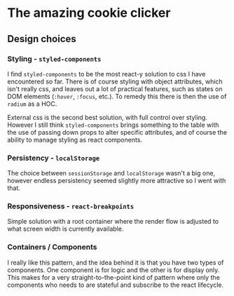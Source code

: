 # The amazing cookie clicker

## Design choices

### Styling - `styled-components`

I find `styled-components` to be the most react-y solution to css I have encountered so far. There is of course styling with object attributes, which isn't really css, and leaves out a lot of practical features, such as states on DOM elements (`:hover`, `:focus`, etc.). To remedy this there is then the use of `radium` as a HOC.

External css is the second best solution, with full control over styling. However I still think `styled-components` brings something to the table with the use of passing down props to alter specific attributes, and of course the ability to manage styling as react components.

### Persistency - `localStorage`

The choice between `sessionStorage` and `localStorage` wasn't a big one, however endless persistency seemed slightly more attractive so I went with that.

### Responsiveness - `react-breakpoints`

Simple solution with a root container where the render flow is adjusted to what screen width is currently available.

### Containers / Components

I really like this pattern, and the idea behind it is that you have two types of components. One component is for logic and the other is for display only. This makes for a very straight-to-the-point kind of pattern where only the components who needs to are stateful and subscribe to the react lifecycle.
